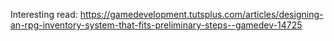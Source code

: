 Interesting read:
https://gamedevelopment.tutsplus.com/articles/designing-an-rpg-inventory-system-that-fits-preliminary-steps--gamedev-14725

